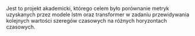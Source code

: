Jest to projekt akademicki, którego celem było porównanie metryk uzyskanych przez modele lstm oraz transformer w zadaniu przewidywania kolejnych wartości szeregów czasowych na różnych horyzontach czasowych. 

